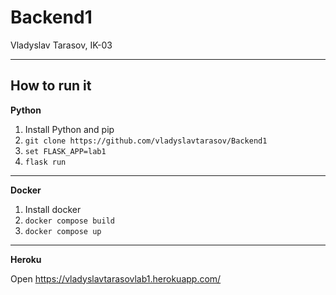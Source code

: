 # Backend1

Vladyslav Tarasov, IK-03

-----------------------

## How to run it 
__Python__
1. Install Python and pip
2. `git clone https://github.com/vladyslavtarasov/Backend1`
3. `set FLASK_APP=lab1`
4. `flask run`
-----------------------
__Docker__
1. Install docker
2. `docker compose build`
3. `docker compose up`
-----------------------
__Heroku__

Open https://vladyslavtarasovlab1.herokuapp.com/

